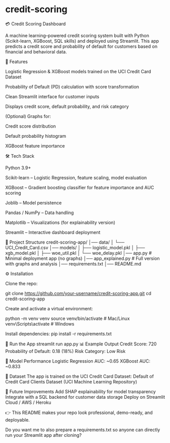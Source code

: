 # credit-scoring
💳 Credit Scoring Dashboard

A machine learning–powered credit scoring system built with Python (Scikit-learn, XGBoost, SQL skills) and deployed using Streamlit.
This app predicts a credit score and probability of default for customers based on financial and behavioral data.

📌 Features

Logistic Regression & XGBoost models trained on the UCI Credit Card Dataset

Probability of Default (PD) calculation with score transformation

Clean Streamlit interface for customer inputs

Displays credit score, default probability, and risk category

(Optional) Graphs for:

Credit score distribution

Default probability histogram

XGBoost feature importance

🛠️ Tech Stack

Python 3.9+

Scikit-learn – Logistic Regression, feature scaling, model evaluation

XGBoost – Gradient boosting classifier for feature importance and AUC scoring

Joblib – Model persistence

Pandas / NumPy – Data handling

Matplotlib – Visualizations (for explainability version)

Streamlit – Interactive dashboard deployment

📂 Project Structure
credit-scoring-app/
│── data/
│   └── UCI_Credit_Card.csv
│── models/
│   ├── logistic_model.pkl
│   ├── xgb_model.pkl
│   ├── woe_util.pkl
│   └── woe_delay.pkl
│── app.py               # Minimal deployment app (no graphs)
│── app_explained.py     # Full version with graphs and analysis
│── requirements.txt
│── README.md

⚙️ Installation

Clone the repo:

git clone https://github.com/your-username/credit-scoring-app.git
cd credit-scoring-app

Create and activate a virtual environment:

python -m venv venv
source venv/bin/activate   # Mac/Linux
venv\Scripts\activate      # Windows

Install dependencies:
pip install -r requirements.txt

🚀 Run the App
streamlit run app.py
📊 Example Output
Credit Score: 720
Probability of Default: 0.18 (18%)
Risk Category: Low Risk

🧪 Model Performance
Logistic Regression AUC: ~0.65
XGBoost AUC: ~0.833

📖 Dataset
The app is trained on the UCI Credit Card Dataset:
Default of Credit Card Clients Dataset (UCI Machine Learning Repository)

🔮 Future Improvements
Add SHAP explainability for model transparency
Integrate with a SQL backend for customer data storage
Deploy on Streamlit Cloud / AWS / Heroku


👉 This README makes your repo look professional, demo-ready, and deployable.

Do you want me to also prepare a requirements.txt so anyone can directly run your Streamlit app after cloning?
